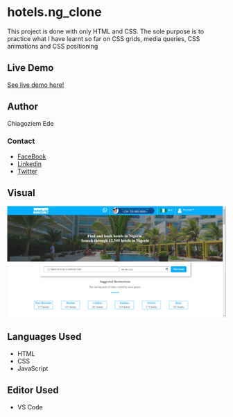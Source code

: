 # hotels.ng_clone
This project is done with only HTML and CSS. The sole purpose is to practice what I have learnt so far on CSS grids, media queries, CSS animations and CSS positioning

## Live Demo
[See live demo here!](https://romantic-kilby-4cee09.netlify.app/)

## Author
Chiagoziem Ede

### Contact
* [FaceBook](https://web.facebook.com/chiagoziem.ede/)
* [Linkedin](https://www.linkedin.com/in/chiagoziem-ede-5152a4175/)
* [Twitter](https://twitter.com/elotachukwu)

## Visual
![This is a screenshot of the work.](./assets/images/hotels.ng-clone-preview.png "This is a screenshot of the work.")

## Languages Used
* HTML
* CSS
* JavaScript

## Editor Used
* VS Code